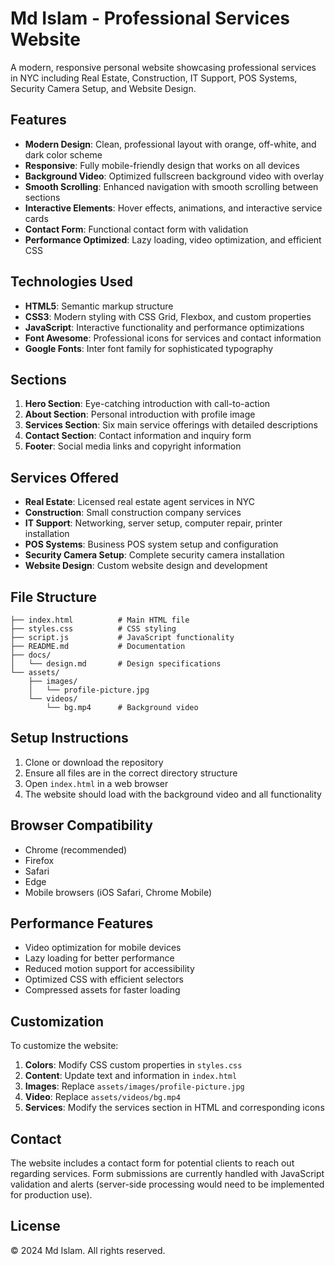 # Md Islam - Professional Services Website

A modern, responsive personal website showcasing professional services in NYC including Real Estate, Construction, IT Support, POS Systems, Security Camera Setup, and Website Design.

## Features

- **Modern Design**: Clean, professional layout with orange, off-white, and dark color scheme
- **Responsive**: Fully mobile-friendly design that works on all devices
- **Background Video**: Optimized fullscreen background video with overlay
- **Smooth Scrolling**: Enhanced navigation with smooth scrolling between sections
- **Interactive Elements**: Hover effects, animations, and interactive service cards
- **Contact Form**: Functional contact form with validation
- **Performance Optimized**: Lazy loading, video optimization, and efficient CSS

## Technologies Used

- **HTML5**: Semantic markup structure
- **CSS3**: Modern styling with CSS Grid, Flexbox, and custom properties
- **JavaScript**: Interactive functionality and performance optimizations
- **Font Awesome**: Professional icons for services and contact information
- **Google Fonts**: Inter font family for sophisticated typography

## Sections

1. **Hero Section**: Eye-catching introduction with call-to-action
2. **About Section**: Personal introduction with profile image
3. **Services Section**: Six main service offerings with detailed descriptions
4. **Contact Section**: Contact information and inquiry form
5. **Footer**: Social media links and copyright information

## Services Offered

- **Real Estate**: Licensed real estate agent services in NYC
- **Construction**: Small construction company services
- **IT Support**: Networking, server setup, computer repair, printer installation
- **POS Systems**: Business POS system setup and configuration
- **Security Camera Setup**: Complete security camera installation
- **Website Design**: Custom website design and development

## File Structure

```
├── index.html          # Main HTML file
├── styles.css          # CSS styling
├── script.js           # JavaScript functionality
├── README.md           # Documentation
├── docs/
│   └── design.md       # Design specifications
└── assets/
    ├── images/
    │   └── profile-picture.jpg
    └── videos/
        └── bg.mp4      # Background video
```

## Setup Instructions

1. Clone or download the repository
2. Ensure all files are in the correct directory structure
3. Open `index.html` in a web browser
4. The website should load with the background video and all functionality

## Browser Compatibility

- Chrome (recommended)
- Firefox
- Safari
- Edge
- Mobile browsers (iOS Safari, Chrome Mobile)

## Performance Features

- Video optimization for mobile devices
- Lazy loading for better performance
- Reduced motion support for accessibility
- Optimized CSS with efficient selectors
- Compressed assets for faster loading

## Customization

To customize the website:

1. **Colors**: Modify CSS custom properties in `styles.css`
2. **Content**: Update text and information in `index.html`
3. **Images**: Replace `assets/images/profile-picture.jpg`
4. **Video**: Replace `assets/videos/bg.mp4`
5. **Services**: Modify the services section in HTML and corresponding icons

## Contact

The website includes a contact form for potential clients to reach out regarding services. Form submissions are currently handled with JavaScript validation and alerts (server-side processing would need to be implemented for production use).

## License

© 2024 Md Islam. All rights reserved. 